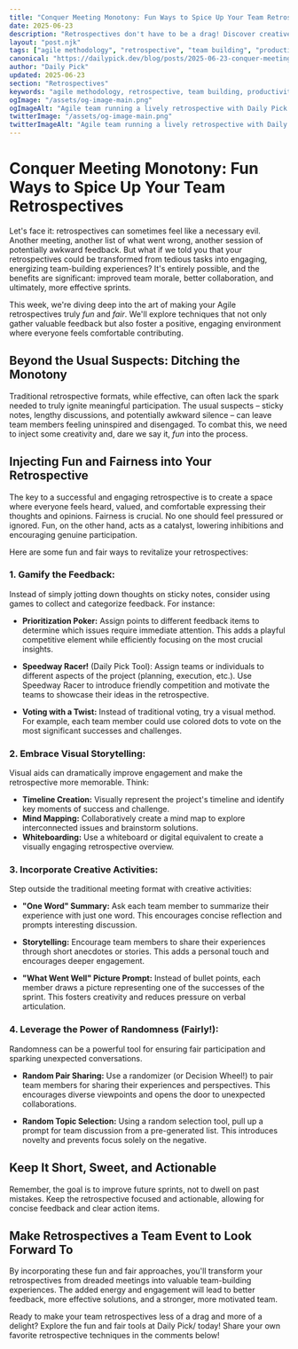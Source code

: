 ```yaml
---
title: "Conquer Meeting Monotony: Fun Ways to Spice Up Your Team Retrospectives"
date: 2025-06-23
description: "Retrospectives don't have to be a drag! Discover creative, engaging activities to make your Agile ceremonies more effective and enjoyable.  Learn how to boost team morale, gather valuable feedback, and improve future sprints with fun and fairness."
layout: "post.njk"
tags: ["agile methodology", "retrospective", "team building", "productivity hacks", "workplace culture", "meeting facilitation", "team dynamics"]
canonical: "https://dailypick.dev/blog/posts/2025-06-23-conquer-meeting-monotony-fun-ways-to-spice-up-your-team-retrospectives/"
author: "Daily Pick"
updated: 2025-06-23
section: "Retrospectives"
keywords: "agile methodology, retrospective, team building, productivity hacks, workplace culture, meeting facilitation, team dynamics"
ogImage: "/assets/og-image-main.png"
ogImageAlt: "Agile team running a lively retrospective with Daily Pick prompts on a whiteboard"
twitterImage: "/assets/og-image-main.png"
twitterImageAlt: "Agile team running a lively retrospective with Daily Pick prompts on a whiteboard"
---
```


# Conquer Meeting Monotony: Fun Ways to Spice Up Your Team Retrospectives

Let's face it: retrospectives can sometimes feel like a necessary evil.  Another meeting, another list of what went wrong, another session of potentially awkward feedback. But what if we told you that your retrospectives could be transformed from tedious tasks into engaging, energizing team-building experiences?  It's entirely possible, and the benefits are significant:  improved team morale, better collaboration, and ultimately, more effective sprints.

This week, we're diving deep into the art of making your Agile retrospectives truly *fun* and *fair*. We'll explore techniques that not only gather valuable feedback but also foster a positive, engaging environment where everyone feels comfortable contributing.


## Beyond the Usual Suspects: Ditching the Monotony

Traditional retrospective formats, while effective, can often lack the spark needed to truly ignite meaningful participation.  The usual suspects – sticky notes, lengthy discussions, and potentially awkward silence – can leave team members feeling uninspired and disengaged. To combat this, we need to inject some creativity and, dare we say it, *fun* into the process.


## Injecting Fun and Fairness into Your Retrospective

The key to a successful and engaging retrospective is to create a space where everyone feels heard, valued, and comfortable expressing their thoughts and opinions.  Fairness is crucial. No one should feel pressured or ignored. Fun, on the other hand, acts as a catalyst, lowering inhibitions and encouraging genuine participation.

Here are some fun and fair ways to revitalize your retrospectives:

### 1. Gamify the Feedback:

Instead of simply jotting down thoughts on sticky notes, consider using games to collect and categorize feedback.  For instance:

* **Prioritization Poker:** Assign points to different feedback items to determine which issues require immediate attention. This adds a playful competitive element while efficiently focusing on the most crucial insights.

* **Speedway Racer!** (Daily Pick Tool): Assign teams or individuals to different aspects of the project (planning, execution, etc.). Use Speedway Racer to introduce friendly competition and motivate the teams to showcase their ideas in the retrospective.

* **Voting with a Twist:** Instead of traditional voting, try a visual method. For example, each team member could use colored dots to vote on the most significant successes and challenges.


### 2.  Embrace Visual Storytelling:

Visual aids can dramatically improve engagement and make the retrospective more memorable.  Think:

* **Timeline Creation:**  Visually represent the project's timeline and identify key moments of success and challenge.
* **Mind Mapping:** Collaboratively create a mind map to explore interconnected issues and brainstorm solutions.
* **Whiteboarding:** Use a whiteboard or digital equivalent to create a visually engaging retrospective overview.


### 3.  Incorporate Creative Activities:

Step outside the traditional meeting format with creative activities:

* **"One Word" Summary:**  Ask each team member to summarize their experience with just one word. This encourages concise reflection and prompts interesting discussion.

* **Storytelling:** Encourage team members to share their experiences through short anecdotes or stories. This adds a personal touch and encourages deeper engagement.

* **"What Went Well" Picture Prompt:** Instead of bullet points, each member draws a picture representing one of the successes of the sprint. This fosters creativity and reduces pressure on verbal articulation.


### 4.  Leverage the Power of Randomness (Fairly!):

Randomness can be a powerful tool for ensuring fair participation and sparking unexpected conversations.

* **Random Pair Sharing:** Use a randomizer (or Decision Wheel!) to pair team members for sharing their experiences and perspectives.  This encourages diverse viewpoints and opens the door to unexpected collaborations.

* **Random Topic Selection:** Using a random selection tool, pull up a prompt for team discussion from a pre-generated list. This introduces novelty and prevents focus solely on the negative.


##  Keep It Short, Sweet, and Actionable

Remember, the goal is to improve future sprints, not to dwell on past mistakes. Keep the retrospective focused and actionable, allowing for concise feedback and clear action items.


##  Make Retrospectives a Team Event to Look Forward To

By incorporating these fun and fair approaches, you'll transform your retrospectives from dreaded meetings into valuable team-building experiences. The added energy and engagement will lead to better feedback, more effective solutions, and a stronger, more motivated team.

Ready to make your team retrospectives less of a drag and more of a delight? Explore the fun and fair tools at Daily Pick/ today! Share your own favorite retrospective techniques in the comments below!
